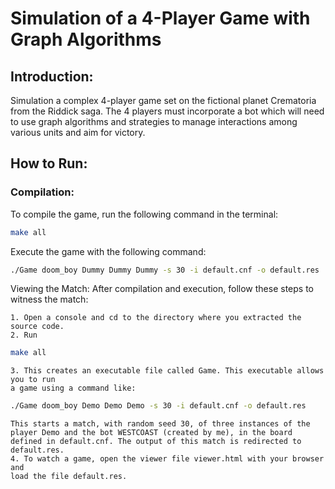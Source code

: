 # Simulation of a 4-Player Game with Graph Algorithms

## Introduction:

Simulation a complex 4-player game set on the fictional planet Crematoria from the Riddick saga. The 4 players must incorporate a bot which will need to use graph algorithms and strategies to manage interactions among various units and aim for victory.

## How to Run:
 
### Compilation:

To compile the game, run the following command in the terminal:
```bash
make all
```

Execute the game with the following command:
```bash
./Game doom_boy Dummy Dummy Dummy -s 30 -i default.cnf -o default.res
```

Viewing the Match:
After compilation and execution, follow these steps to witness the match:

    1. Open a console and cd to the directory where you extracted the source code.
    2. Run 
```bash
make all
```
    3. This creates an executable file called Game. This executable allows you to run
    a game using a command like:
```bash
./Game doom_boy Demo Demo Demo -s 30 -i default.cnf -o default.res
```
    This starts a match, with random seed 30, of three instances of the player Demo and the bot WESTCOAST (created by me), in the board defined in default.cnf. The output of this match is redirected to
    default.res.
    4. To watch a game, open the viewer file viewer.html with your browser and
    load the file default.res.
